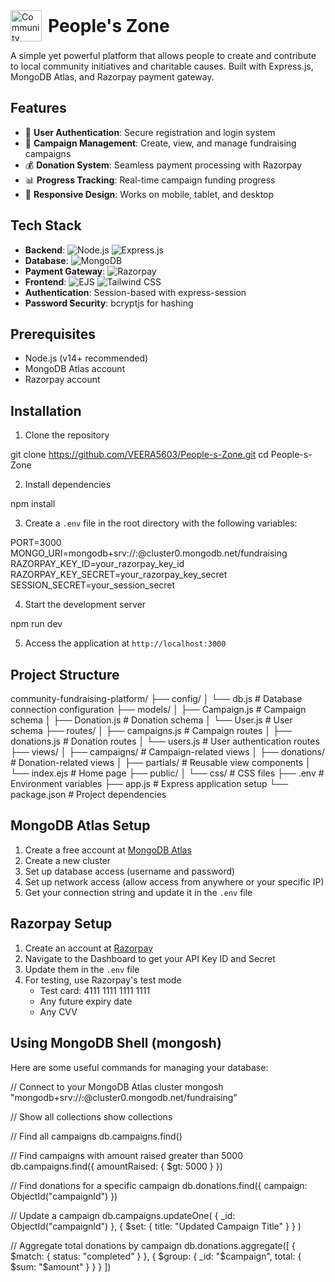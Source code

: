 <div style="display: flex; align-items: center;">
  <img src="https://imgs.search.brave.com/75vJiNPqD8euxEnFX-DrHTjyAcJB1GRNkVvvNhVHDj8/rs:fit:500:0:0:0/g:ce/aHR0cHM6Ly9jZG4u/dmVjdG9yc3RvY2su/Y29tL2kvNTAwcC8w/MC82NC9kb25hdGlv/bi1jYXJkYm9hcmQt/Ym94ZXMtd2l0aC1j/bG90aGVzLWZvb2Qt/d2Vhci12ZWN0b3It/Mzk4NTAwNjQuanBn" alt="Community Fundraising Platform" width="50" style="margin-right: 10px;">
  <h1 style="margin: 0;">People's Zone</h1>
</div>



A simple yet powerful platform that allows people to create and contribute to local community initiatives and charitable causes. Built with Express.js, MongoDB Atlas, and Razorpay payment gateway.

## Features

- 👤 **User Authentication**: Secure registration and login system
- 📝 **Campaign Management**: Create, view, and manage fundraising campaigns
- 💰 **Donation System**: Seamless payment processing with Razorpay
- 📊 **Progress Tracking**: Real-time campaign funding progress
- 📱 **Responsive Design**: Works on mobile, tablet, and desktop

## Tech Stack

- **Backend**: ![Node.js](https://img.shields.io/badge/Node.js-339933?style=for-the-badge&logo=nodedotjs&logoColor=white) ![Express.js](https://img.shields.io/badge/Express.js-000000?style=for-the-badge&logo=express&logoColor=white)
- **Database**: ![MongoDB](https://img.shields.io/badge/MongoDB-47A248?style=for-the-badge&logo=mongodb&logoColor=white)
- **Payment Gateway**: ![Razorpay](https://img.shields.io/badge/Razorpay-02042B?style=for-the-badge&logo=razorpay&logoColor=white)
- **Frontend**: ![EJS](https://img.shields.io/badge/EJS-8A2BE2?style=for-the-badge&logoColor=white) ![Tailwind CSS](https://img.shields.io/badge/Tailwind_CSS-38B2AC?style=for-the-badge&logo=tailwind-css&logoColor=white)
- **Authentication**: Session-based with express-session
- **Password Security**: bcryptjs for hashing

## Prerequisites

- Node.js (v14+ recommended)
- MongoDB Atlas account
- Razorpay account

## Installation

1. Clone the repository

git clone https://github.com/VEERA5603/People-s-Zone.git
cd People-s-Zone


2. Install dependencies

npm install


3. Create a `.env` file in the root directory with the following variables:

PORT=3000
MONGO_URI=mongodb+srv://<username>:<password>@cluster0.mongodb.net/fundraising
RAZORPAY_KEY_ID=your_razorpay_key_id
RAZORPAY_KEY_SECRET=your_razorpay_key_secret
SESSION_SECRET=your_session_secret


4. Start the development server

npm run dev


5. Access the application at `http://localhost:3000`

## Project Structure


community-fundraising-platform/
├── config/
│   └── db.js             # Database connection configuration
├── models/
│   ├── Campaign.js       # Campaign schema
│   ├── Donation.js       # Donation schema
│   └── User.js           # User schema
├── routes/
│   ├── campaigns.js      # Campaign routes
│   ├── donations.js      # Donation routes
│   └── users.js          # User authentication routes
├── views/
│   ├── campaigns/        # Campaign-related views
│   ├── donations/        # Donation-related views
│   ├── partials/         # Reusable view components
│   └── index.ejs         # Home page
├── public/
│   └── css/              # CSS files
├── .env                  # Environment variables
├── app.js                # Express application setup
└── package.json          # Project dependencies


## MongoDB Atlas Setup

1. Create a free account at [MongoDB Atlas](https://www.mongodb.com/cloud/atlas)
2. Create a new cluster
3. Set up database access (username and password)
4. Set up network access (allow access from anywhere or your specific IP)
5. Get your connection string and update it in the `.env` file

## Razorpay Setup

1. Create an account at [Razorpay](https://razorpay.com/)
2. Navigate to the Dashboard to get your API Key ID and Secret
3. Update them in the `.env` file
4. For testing, use Razorpay's test mode
   - Test card: 4111 1111 1111 1111
   - Any future expiry date
   - Any CVV

## Using MongoDB Shell (mongosh)

Here are some useful commands for managing your database:


// Connect to your MongoDB Atlas cluster
mongosh "mongodb+srv://<username>:<password>@cluster0.mongodb.net/fundraising"

// Show all collections
show collections

// Find all campaigns
db.campaigns.find()

// Find campaigns with amount raised greater than 5000
db.campaigns.find({ amountRaised: { $gt: 5000 } })

// Find donations for a specific campaign
db.donations.find({ campaign: ObjectId("campaignId") })

// Update a campaign
db.campaigns.updateOne(
  { _id: ObjectId("campaignId") },
  { $set: { title: "Updated Campaign Title" } }
)

// Aggregate total donations by campaign
db.donations.aggregate([
  { $match: { status: "completed" } },
  { $group: { _id: "$campaign", total: { $sum: "$amount" } } }
])


